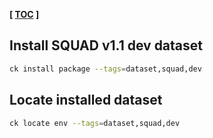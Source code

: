 **[ [TOC](../README.md) ]**

## Install SQUAD v1.1 dev dataset

```bash
ck install package --tags=dataset,squad,dev
```

## Locate installed dataset

```bash
ck locate env --tags=dataset,squad,dev
```
